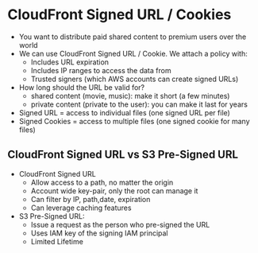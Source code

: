 # CloudFront Signed URL / Cookies

- You want to distribute paid shared content to premium users over the world
- We can use CloudFront Signed URL / Cookie. We attach a policy with:
    - Includes URL expiration
    - Includes IP ranges to access the data from
    - Trusted signers (which AWS accounts can create signed URLs)
- How long should the URL be valid for?
    - shared content (movie, music): make it short (a few minutes)
    - private content (private to the user): you can make it last for years
- Signed URL = access to individual files (one signed URL per file)
- Signed Cookies = access to multiple files (one signed cookie for many files)

## CloudFront Signed URL vs S3 Pre-Signed URL

- CloudFront Signed URL
    - Allow access to a path, no matter the origin
    - Account wide key-pair, only the root can manage it
    - Can filter by IP, path,date, expiration
    - Can leverage caching features
- S3 Pre-Signed URL:
    - Issue a request as the person who pre-signed the URL
    - Uses IAM  key of the signing IAM principal
    - Limited Lifetime
